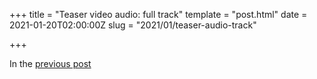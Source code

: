 +++
title = "Teaser video audio: full track"
template = "post.html"
date = 2021-01-20T02:00:00Z
slug = "2021/01/teaser-audio-track"

+++

In the [previous post](thing)
